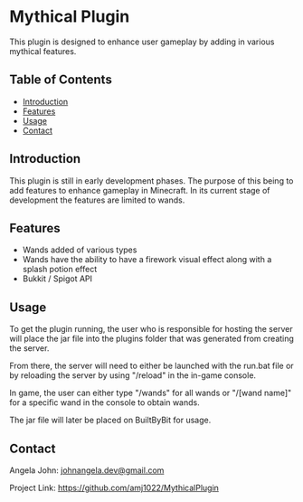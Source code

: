 # Mythical Plugin

This plugin is designed to enhance user gameplay by adding in various mythical features.

## Table of Contents

- [Introduction](#introduction)
- [Features](#features)
- [Usage](#usage)
- [Contact](#contact)

## Introduction

This plugin is still in early development phases. The purpose of this being to add features to enhance gameplay in Minecraft. In its current stage of development the features are limited to wands.

## Features

- Wands added of various types
- Wands have the ability to have a firework visual effect along with a splash potion effect
- Bukkit / Spigot API

## Usage

To get the plugin running, the user who is responsible for hosting the server will place the jar file into the plugins folder that was generated from creating the server. 

From there, the server will need to either be launched with the run.bat file or by reloading the server by using "/reload" in the in-game console.

In game, the user can either type "/wands" for all wands or "/[wand name]" for a specific wand in the console to obtain wands.

The jar file will later be placed on BuiltByBit for usage.

## Contact

Angela John: johnangela.dev@gmail.com

Project Link: https://github.com/amj1022/MythicalPlugin
